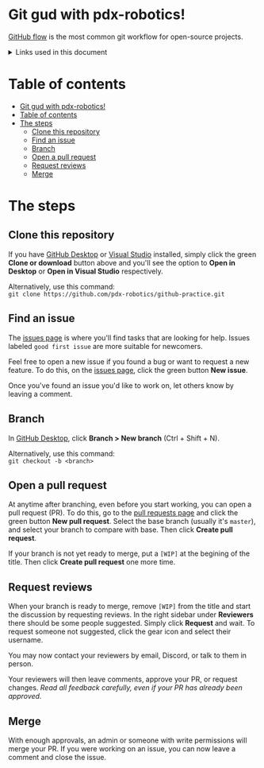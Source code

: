 # Git gud with pdx-robotics!

[GitHub flow](https://guides.github.com/introduction/flow/) is the most common git workflow for open-source projects.

<details>
<summary>Links used in this document</summary>

- [GitHub flow](https://guides.github.com/introduction/flow/)
- [GitHub Desktop](https://desktop.github.com/)
- [Visual Studio](https://visualstudio.microsoft.com/vs/) 
- [Issues page](https://github.com/pdx-robotics/github-practice/issues)
- [Pull requests page](https://github.com/pdx-robotics/github-practice/pulls)

</details>

# Table of contents

- [Git gud with pdx-robotics!](#git-gud-with-pdx-robotics-)
- [Table of contents](#table-of-contents)
- [The steps](#the-steps)
  - [Clone this repository](#clone-this-repository)
  - [Find an issue](#find-an-issue)
  - [Branch](#branch)
  - [Open a pull request](#open-a-pull-request)
  - [Request reviews](#request-reviews)
  - [Merge](#merge)

# The steps

## Clone this repository

If you have [GitHub Desktop](https://desktop.github.com/) or [Visual Studio](https://visualstudio.microsoft.com/vs/) installed, simply click the green **Clone or download** button above and you'll see the option to **Open in Desktop** or **Open in Visual Studio** respectively.

Alternatively, use this command:\
`git clone https://github.com/pdx-robotics/github-practice.git`

## Find an issue

The [issues page](https://github.com/pdx-robotics/github-practice/issues) is where you'll find tasks that are looking for help. Issues labeled `good first issue` are more suitable for newcomers.

Feel free to open a new issue if you found a bug or want to request a new feature. To do this, on the [issues page](https://github.com/pdx-robotics/github-practice/issues), click the green button **New issue**.

Once you've found an issue you'd like to work on, let others know by leaving a comment.

## Branch

In [GitHub Desktop](https://desktop.github.com/), click **Branch > New branch** (Ctrl + Shift + N). 

Alternatively, use this command:\
`git checkout -b <branch>`

## Open a pull request

At anytime after branching, even before you start working, you can open a pull request (PR). To do this, go to the [pull requests page](https://github.com/pdx-robotics/github-practice/pulls) and click the green button **New pull request**. Select the base branch (usually it's `master`), and select your branch to compare with base. Then click **Create pull request**.

If your branch is not yet ready to merge, put a `[WIP]` at the begining of the title. Then click **Create pull request** one more time.

## Request reviews

When your branch is ready to merge, remove `[WIP]` from the title and start the discussion by requesting reviews. In the right sidebar under **Reviewers** there should be some people suggested. Simply click **Request** and wait. To request someone not suggested, click the gear icon and select their username.

You may now contact your reviewers by email, Discord, or talk to them in person.

Your reviewers will then leave comments, approve your PR, or request changes. _Read all feedback carefully, even if your PR has already been approved._

## Merge

With enough approvals, an admin or someone with write permissions will merge your PR. If you were working on an issue, you can now leave a comment and close the issue.
